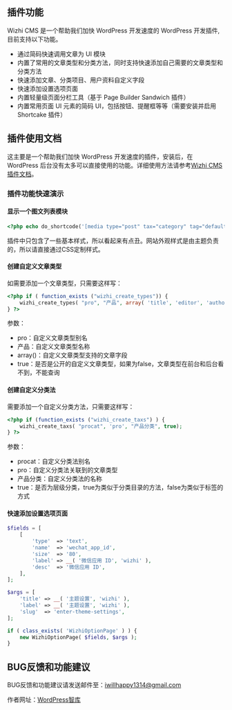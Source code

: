 
## 插件功能

Wizhi CMS 是一个帮助我们加快 WordPress 开发速度的 WordPress 开发插件, 目前支持以下功能。

* 通过简码快速调用文章为 UI 模块
* 内置了常用的文章类型和分类方法，同时支持快速添加自己需要的文章类型和分类方法
* 快速添加文章、分类项目、用户资料自定义字段
* 快速添加设置选项页面
* 内置轻量级页面分栏工具（基于 Page Builder Sandwich 插件）
* 内置常用页面 UI 元素的简码 UI，包括按钮、提醒框等等（需要安装并启用 Shortcake 插件）


## 插件使用文档

这主要是一个帮助我们加快 WordPress 开发速度的插件，安装后，在 WordPress 后台没有太多可以直接使用的功能。详细使用方法请参考[Wizhi CMS 插件文档](http://iwillhappy1314.github.io/wizhi-cms/docs// "Wizhi CMS 插件文档")。

### 插件功能快速演示

#### 显示一个图文列表模块

```php
<?php echo do_shortcode('[media type="post" tax="category" tag="default" num="6" heading="0" tmp="media"]'); ?>
```

插件中只包含了一些基本样式，所以看起来有点丑。网站外观样式是由主题负责的，所以请直接通过CSS定制样式。

####  创建自定义文章类型

如需要添加一个文章类型，只需要这样写：

```php
<?php if ( function_exists ("wizhi_create_types")) {
    wizhi_create_types( "pro", "产品", array( 'title', 'editor', 'author', 'thumbnail', 'comments' ), true );
} ?>
```

参数：

* pro：自定义文章类型别名
* 产品：自定义文章类型名称
* array()：自定义文章类型支持的文章字段
* true：是否是公开的自定义文章类型，如果为false，文章类型在前台和后台看不到，不能查询

#### 创建自定义分类法

需要添加一个自定义分类方法，只需要这样写：

```php
<?php if (function_exists ("wizhi_create_taxs") ) {
    wizhi_create_taxs( "procat", 'pro', "产品分类", true);
} ?>
```

参数：

* procat：自定义分类法别名
* pro：自定义分类法关联到的文章类型
* 产品分类：自定义分类法的名称
* true：是否为层级分类，true为类似于分类目录的方法，false为类似于标签的方式


#### 快速添加设置选项页面

```php
$fields = [
	[
		'type'  => 'text',
		'name'  => 'wechat_app_id',
		'size'  => '80',
		'label' => __( '微信应用 ID', 'wizhi' ),
		'desc'  => '微信应用 ID',
	],
];

$args = [
	'title' => __( '主题设置', 'wizhi' ),
	'label' => __( '主题设置', 'wizhi' ),
	'slug'  => 'enter-theme-settings',
];

if ( class_exists( 'WizhiOptionPage' ) ) {
	new WizhiOptionPage( $fields, $args );
}
```

## BUG反馈和功能建议

BUG反馈和功能建议请发送邮件至：iwillhappy1314@gmail.com

作者网址：[WordPress智库](http://www.wpzhiku.com/ "WordPress CMS 插件")
